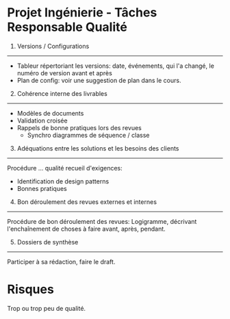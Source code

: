 Projet Ingénierie - Tâches Responsable Qualité
==============================================

1. Versions / Configurations
----------------------------
- Tableur répertoriant les versions: date, événements, qui l'a changé, le numéro de version avant et après
- Plan de config: voir une suggestion de plan dans le cours.

2. Cohérence interne des livrables
----------------------------------
- Modèles de documents
- Validation croisée
- Rappels de bonne pratiques lors des revues
	* Synchro diagrammes de séquence / classe

3. Adéquations entre les solutions et les besoins des clients
-------------------------------------------------------------
Procédure ... qualité recueil d'exigences:
- Identification de design patterns
- Bonnes pratiques


4. Bon déroulement des revues externes et internes
---------------------------------------------------
Procédure de bon déroulement des revues: Logigramme, décrivant l'enchaînement
de choses à faire avant, après, pendant.


5. Dossiers de synthèse
-----------------------
Participer à sa rédaction, faire le draft. 

Risques
=======
Trop ou trop peu de qualité.
